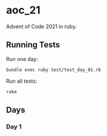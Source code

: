 # aoc_21

Advent of Code 2021 in ruby.

## Running Tests

Run one day:

```bash
bundle exec ruby test/test_day_01.rb
```

Run all tests:

```bash
rake
```

## Days

### Day 1